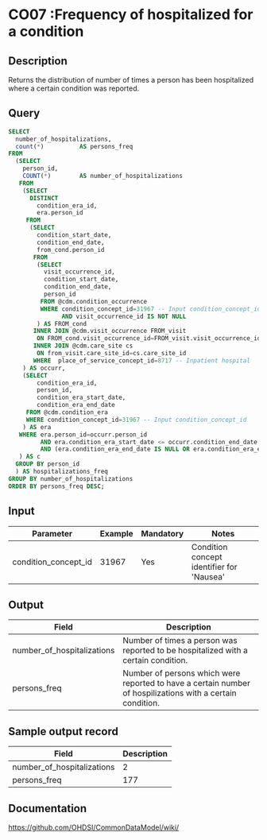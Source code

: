 <!---
Group:condition occurrence
Name:CO07 Frequency of hospitalized for a condition
Author:Patrick Ryan
CDM Version: 5.0
-->

# CO07 :Frequency of hospitalized for a condition

## Description
Returns the distribution of number of times a person has been hospitalized where a certain condition was reported.

## Query
```sql
SELECT
  number_of_hospitalizations,
  count(*)          AS persons_freq
FROM 
  (SELECT
    person_id,
    COUNT(*)        AS number_of_hospitalizations
   FROM 
    (SELECT 
      DISTINCT
        condition_era_id,
        era.person_id
     FROM 
      (SELECT
        condition_start_date,
        condition_end_date,
        from_cond.person_id
       FROM 
        (SELECT
          visit_occurrence_id,
          condition_start_date,
          condition_end_date,
          person_id
         FROM @cdm.condition_occurrence
         WHERE condition_concept_id=31967 -- Input condition_concept_id 
               AND visit_occurrence_id IS NOT NULL
        ) AS FROM_cond
       INNER JOIN @cdm.visit_occurrence FROM_visit
        ON FROM_cond.visit_occurrence_id=FROM_visit.visit_occurrence_id
       INNER JOIN @cdm.care_site cs 
        ON from_visit.care_site_id=cs.care_site_id
       WHERE  place_of_service_concept_id=8717 -- Inpatient hospital
    ) AS occurr,
    (SELECT
        condition_era_id,
        person_id,
        condition_era_start_date,
        condition_era_end_date
     FROM @cdm.condition_era
     WHERE condition_concept_id=31967 -- Input condition_concept_id 
    ) AS era
   WHERE era.person_id=occurr.person_id 
         AND era.condition_era_start_date <= occurr.condition_end_date 
         AND (era.condition_era_end_date IS NULL OR era.condition_era_end_date >= occurr.condition_start_date)
   ) AS c
  GROUP BY person_id
  ) AS hospitalizations_freq
GROUP BY number_of_hospitalizations
ORDER BY persons_freq DESC;
```

## Input

|  Parameter |  Example |  Mandatory |  Notes |
| --- | --- | --- | --- |
| condition_concept_id | 31967 | Yes | Condition concept identifier for 'Nausea' |

## Output

|  Field |  Description |
| --- | --- |
| number_of_hospitalizations | Number of times a person was reported to be hospitalized with a certain condition. |
| persons_freq | Number of persons which were reported to have a certain number of hospilizations with a certain condition. |

## Sample output record

| Field |  Description |
| --- | --- |
| number_of_hospitalizations | 2 |
| persons_freq | 177 |


## Documentation
https://github.com/OHDSI/CommonDataModel/wiki/
